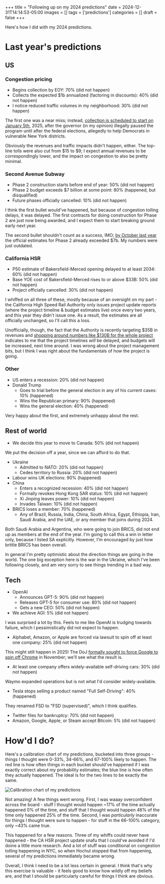 +++
title = "Following up on my 2024 predictions"
date = 2024-12-31T14:14:53-05:00
images = []
tags = ['predictions']
categories = []
draft = false
+++

Here's how I did with my 2024 predictions.

<!--more-->

# Last year's predictions

## US

### Congestion pricing

- Begins collection by EOY: 70% (did not happen)
- Collects the expected $1b annualized (factoring in discounts): 40% (did not happen)
- I notice reduced traffic volumes in my neighborhood: 30% (did not happen)

The first one was a near miss; instead, [collection is scheduled to start on January 5th](https://gothamist.com/news/nycs-congestion-pricing-tolls-to-launch-jan-5-what-you-need-to-know), 2025, after the governor (in my opinion) illegally paused the program until after the federal elections, allegedly to help Democrats in vulnerable New York districts.

Obviously the revenues and traffic impacts didn't happen, either. The top-line tolls were also cut from \$15 to \$9; I expect annual revenues to be correspondingly lower, and the impact on congestion to also be pretty minimal.

### Second Avenue Subway

- Phase 2 construction starts before end of year: 50% (did not happen)
- Phase 2 budget exceeds $7 billion at some point: 80% (happened, but disqualified)
- Future phases officially cancelled: 10% (did not happen)

I think the first bullet would've happened, but because of congestion tolling delays, it was delayed. The first contracts for doing construction for Phase 2 are just now being awarded, and I expect them to start breaking ground early next year.

The second bullet shouldn't count as a success, IMO; [by October last year](https://www.amny.com/nyc-transit/feds-award-infrastructure-grant-second-avenue-subway-extension/) the official estimates for Phase 2 already exceeded $7b. My numbers were just outdated.

### California HSR

- P50 estimate of Bakersfield-Merced opening delayed to at least 2034: 60% (did not happen)
- Base YOE cost of Bakersfield-Merced rises to or above $33B: 50% (did not happen)
- Project officially cancelled: 30% (did not happen)

I whiffed on all three of these, mostly because of an oversight on my part - the California High Speed Rail Authority only issues project update reports (where the project timeline & budget estimates live) once every two years, and this year they didn't issue one. As a result, the estimates are all officially unchanged, so I'll call this a loss.

Unofficially, though, the fact that the Authority is recently targeting $35B in revenues and [shopping around numbers like $130B for the whole project](https://www.latimes.com/california/story/2024-03-21/high-speed-rail) indicates to me that the project timelines _will_ be delayed, and budgets will be increased, next time around. I was wrong about the project management bits, but I think I was right about the fundamentals of how the project is going.

### Other

- US enters a recession: 20% (did not happen)
- Donald Trump
  - Goes to trial before the general election in any of his current cases: 10% (happened)
  - Wins the Republican primary: 90% (happened)
  - Wins the general election: 40% (happened)

Very happy about the first, and extremely unhappy about the rest.

## Rest of world

- We decide this year to move to Canada: 50% (did not happen)

We put the decision off a year, since we can afford to do that.

- Ukraine
  - Admitted to NATO: 20% (did not happen)
  - Cedes territory to Russia: 20% (did not happen)
- Labour wins UK elections: 90% (happened)
- China
  - Enters a recognized recession: 40% (did not happen)
  - Formally revokes Hong Kong SAR status: 10% (did not happen)
  - Xi Jinping leaves power: 10% (did not happen)
  - Invades Taiwan: 10% (did not happen)
- BRICS loses a member: 70% (happened)
    - Any of Brazil, Russia, India, China, South Africa, Egypt, Ethiopia, Iran, Saudi Arabia, and the UAE, or any member that joins during 2024.

Both Saudi Arabia and Argentina, who were going to join BRICS, did not end up as members at the end of the year. I'm going to call this a win in letter only, because I listed SA explicitly. However, I'm encouraged by just how brittle BRICS has been overall.

In general I'm pretty optimistic about the direction things are going in the world. The one big exception here is the war in the Ukraine, which I've been following closely, and am very sorry to see things trending in a bad way.

## Tech

- OpenAI
  - Announces GPT-5: 90% (did not happen)
  - Releases GPT-5 for consumer use: 80% (did not happen)
  - Gets a new CEO: 50% (did not happen)
- We achieve AGI: 5% (did not happen)

I was surprised a lot by this. Feels to me like OpenAI is trudging towards failure, which I pessimistically did not expect to happen.

- Alphabet, Amazon, or Apple are forced via lawsuit to spin off at least one company: 25% (did not happen)

This might still happen in 2025! The DoJ [formally sought to force Google to spin off Chrome](https://www.cnn.com/2024/11/20/business/google-sell-chrome-justice-department/index.html) in November; we'll see what the result is.

- At least one company offers widely-available self-driving cars: 30% (did not happen)

Waymo expanded operations but is not what I'd consider widely-available.

- Tesla stops selling a product named "Full Self-Driving": 40% (happened)

They renamed FSD to "FSD (supervised)", which I think qualifies.

- Twitter files for bankruptcy: 70% (did not happen)
- Amazon, Google, Apple, or Steam accept Bitcoin: 5% (did not happen)


# How'd I do?

Here's a calibration chart of my predictions, bucketed into three groups - things I thought were 0-33%, 34-66%, and 67-100% likely to happen. The red line is how often things in each bucket should've happened if I was exactly correct about my probability estimates; the blue line is how often they actually happened. The ideal is for the two lines to be exactly the same.

![Calibration chart of my predictions](/images/2024-12-31-predictions-2025-calibration.png)

Not amazing! A few things went wrong. First, I was waaay overconfident across the board - stuff I thought would happen ~17% of the time actually happened 0% of the time, and stuff that I thought would happen 46% of the time only happened 25% of the time. Second, I was _particularly_ inaccurate for things I thought were sure to happen - for stuff in the 66-100% category, only ~43% came true.

This happened for a few reasons. Three of my whiffs could never have happened - the CA HSR project update snafu that I could've avoided if I'd doine a little more research. And a lot of stuff was conditional on congestion tolling happening in NYC, so when Hochul stopped that from happening, several of my predictions immediately became wrong.

Overall, I think I need to be a lot less certain in general. I think that's why this exercise is valuable - it feels good to know how wildly off my beliefs are, and that I should be particularly careful for things I think are obvious.
